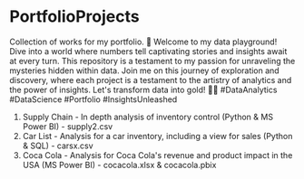# PortfolioProjects
Collection of works for my portfolio.
🚀 Welcome to my data playground! Dive into a world where numbers tell captivating stories and insights await at every turn. This repository is a testament to my passion for unraveling the mysteries hidden within data. Join me on this journey of exploration and discovery, where each project is a testament to the artistry of analytics and the power of insights. Let's transform data into gold! 💼✨ #DataAnalytics #DataScience #Portfolio #InsightsUnleashed

1. Supply Chain - In depth analysis of inventory control (Python & MS Power BI) - supply2.csv
2. Car List - Analysis for a car inventory, including a view for sales (Python & SQL) - carsx.csv
3. Coca Cola - Analysis for Coca Cola's revenue and product impact in the USA (MS Power BI) - cocacola.xlsx & cocacola.pbix
